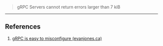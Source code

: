 > gRPC Servers cannot return errors larger than 7 kiB
----------------------------------------------

## References

1. [gRPC is easy to misconfigure (evanjones.ca)](https://www.evanjones.ca/grpc-is-tricky.html)